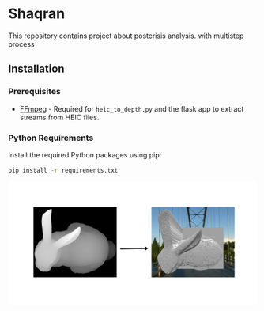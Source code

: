 # Shaqran

This repository contains project about postcrisis analysis. with multistep process

## Installation

### Prerequisites

- [FFmpeg](https://ffmpeg.org/download.html) - Required for `heic_to_depth.py` and the flask app to extract streams from HEIC files.

### Python Requirements

Install the required Python packages using pip:

```bash
pip install -r requirements.txt
```

![Example Image](example.png)

